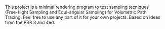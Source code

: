 This project is a minimal rendering program to test sampling tecniques (Free-flight Sampling and Equi-angular Sampling) for Volumetric Path Tracing. Feel free to use any part of it for your own projects. Based on ideas from the PBR 3 and 4ed.
